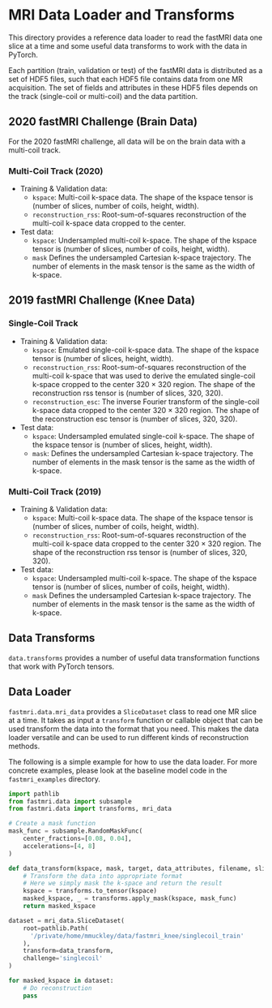 # MRI Data Loader and Transforms

This directory provides a reference data loader to read the fastMRI data one
slice at a time and some useful data transforms to work with the data in
PyTorch.

Each partition (train, validation or test) of the fastMRI data is distributed
as a set of HDF5 files, such that each HDF5 file contains data from one MR
acquisition. The set of fields and attributes in these HDF5 files depends on
the track (single-coil or multi-coil) and the data partition.

## 2020 fastMRI Challenge (Brain Data)

For the 2020 fastMRI challenge, all data will be on the brain data with a
multi-coil track.

### Multi-Coil Track (2020)

* Training & Validation data:
  * `kspace`: Multi-coil k-space data. The shape of the kspace tensor is
  (number of slices, number of coils, height, width).
  * `reconstruction_rss`: Root-sum-of-squares reconstruction of the multi-coil
  k-space data cropped to the center.
* Test data:
  * `kspace`: Undersampled multi-coil k-space. The shape of the kspace tensor
  is (number of slices, number of coils, height, width).
  * `mask` Defines the undersampled Cartesian k-space trajectory. The number of
  elements in the mask tensor is the same as the width of k-space.

## 2019 fastMRI Challenge (Knee Data)

### Single-Coil Track

* Training & Validation data:
  * `kspace`: Emulated single-coil k-space data. The shape of the kspace tensor
  is (number of slices, height, width).
  * `reconstruction_rss`: Root-sum-of-squares reconstruction of the multi-coil
  k-space that was
    used to derive the emulated single-coil k-space cropped to the center 320
    × 320 region.
    The shape of the reconstruction rss tensor is (number of slices, 320, 320).
  * `reconstruction_esc`: The inverse Fourier transform of the single-coil
  k-space data cropped to the center 320 × 320 region. The shape of the
  reconstruction esc tensor is (number of slices, 320, 320).
* Test data:
  * `kspace`: Undersampled emulated single-coil k-space. The shape of the
  kspace tensor is (number of slices, height, width).
  * `mask`: Defines the undersampled Cartesian k-space trajectory. The number
  of elements in the mask tensor is the same as the width of k-space.

### Multi-Coil Track (2019)

* Training & Validation data:
  * `kspace`: Multi-coil k-space data. The shape of the kspace tensor is
  (number of slices, number of coils, height, width).
  * `reconstruction_rss`: Root-sum-of-squares reconstruction of the multi-coil
  k-space data cropped to the center 320 × 320 region. The shape of the
  reconstruction rss tensor is (number of slices, 320, 320).
* Test data:
  * `kspace`: Undersampled multi-coil k-space. The shape of the kspace tensor
  is (number of slices, number of coils, height, width).
  * `mask` Defines the undersampled Cartesian k-space trajectory. The number
  of elements in the mask tensor is the same as the width of k-space.

## Data Transforms

`data.transforms` provides a number of useful data transformation functions
that work with PyTorch tensors.

## Data Loader

`fastmri.data.mri_data` provides a `SliceDataset` class to read one MR slice at
a time. It takes as input a `transform` function or callable object that can be
used transform the data into the format that you need. This makes the data
loader versatile and can be used to run different kinds of reconstruction
methods.

The following is a simple example for how to use the data loader. For more
concrete examples, please look at the baseline model code in the
`fastmri_examples` directory.

```python
import pathlib
from fastmri.data import subsample
from fastmri.data import transforms, mri_data

# Create a mask function
mask_func = subsample.RandomMaskFunc(
    center_fractions=[0.08, 0.04],
    accelerations=[4, 8]
)

def data_transform(kspace, mask, target, data_attributes, filename, slice_num):
    # Transform the data into appropriate format
    # Here we simply mask the k-space and return the result
    kspace = transforms.to_tensor(kspace)
    masked_kspace, _ = transforms.apply_mask(kspace, mask_func)
    return masked_kspace

dataset = mri_data.SliceDataset(
    root=pathlib.Path(
      '/private/home/mmuckley/data/fastmri_knee/singlecoil_train'
    ),
    transform=data_transform,
    challenge='singlecoil'
)

for masked_kspace in dataset:
    # Do reconstruction
    pass
```
